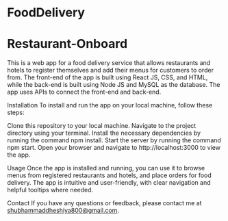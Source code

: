 # FoodDelivery
# Restaurant-Onboard
This is a web app for a food delivery service that allows restaurants and hotels to register themselves and add their menus for customers to order from. The front-end of the app is built using React JS, CSS, and HTML, while the back-end is built using Node JS and MySQL as the database. The app uses APIs to connect the front-end and back-end.

Installation
To install and run the app on your local machine, follow these steps:

Clone this repository to your local machine.
Navigate to the project directory using your terminal.
Install the necessary dependencies by running the command npm install.
Start the server by running the command npm start.
Open your browser and navigate to http://localhost:3000 to view the app.

Usage
Once the app is installed and running, you can use it to browse menus from registered restaurants and hotels, and place orders for food delivery. The app is intuitive and user-friendly, with clear navigation and helpful tooltips where needed.

Contact
If you have any questions or feedback, please contact me at shubhammaddheshiya800@gmail.com.


